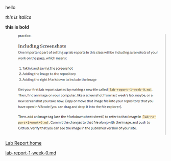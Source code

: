 hello

*this is italics*

**this is bold**


![screenshot](screenshotlab0.png)

[Lab Report home](https://zixiancai.github.io/cse15l-lab-reports/)

[lab-report-1-week-0.md](https://github.com/zixiancai/cse15l-lab-reports/blob/326c4d372a10205f9a9999245220472f22d29d8c/lab-report-1-week-0.md)
